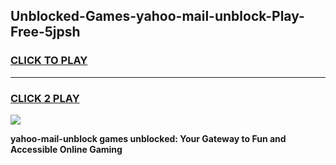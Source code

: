 
## Unblocked-Games-yahoo-mail-unblock-Play-Free-5jpsh
<h3>
<a href="https://premium76.site?title=yahoo-mail-unblock&ref=18A1">CLICK TO PLAY</a></h3>
<hr>

<h3>
<a href="https://premium76.site?title=yahoo-mail-unblock&ref=18A1">CLICK 2 PLAY</a>
  
</h3>

<a href="https://premium76.site?title=yahoo-mail-unblock&ref=18A1"><img src="https://clearcache.store/games.png"></a>


**yahoo-mail-unblock games unblocked: Your Gateway to Fun and Accessible Online Gaming**
